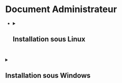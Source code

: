 <h1>Document Administrateur</h1>

+ <details>
    <summary><h2>Installation sous Linux<h2></summary>
    <br>
        + <details>
            <summary><h4>Prérequis techniques<h4></summary>
            <br>

            **Serveur Debian 12 (en CLI sans GUI):**
            Nom : **SRVLX01**
            Compte : **root**
            Mot de passe : **Azerty1***
            Adresse IP fixe : **172.16.10.10/24**

            **Client Ubuntu 22.04/24.04 LTS :**
            Nom : **CLILIN01**
            Compte utilisateur : **wilder** (dans le groupe sudo)
            Mot de passe : **Azerty1***
            Adresse IP fixe : **172.16.10.30/24**
        </details>

        + <details>
            <summary><h4>Etapes d'installation et de configuration<h4></summary>
            <br>
            Notre projet s'est fait sur des machines virtuelles avec l'hyperviseur Proxmox. Chacune de ces machines a leurs propres configuration qui sera détaillé ci-dessous.<br>
            + <details>
                    <summary><h4>Configuration de la machine SRVLX01<h4></summary>
                    <br>
                    <summary><h5>Configuration systèmes</h5></summary>
                    <br>
                    Cette machine aura les spécificités suivantes :
                      * CPU : 2 cœur
                      * RAM : Minimum - 512 Mo / Maximum - 2048 Mo
                      * Stockage : HDD de 32 Go

                    <summary><h5>Configuration réseaux</h5></summary>
                    <br>
                    Cette machine aura les spécificités suivantes :
                      * Carte réseau 1 : Connectés au NET pour recevoir les mises à jours systèmes.
                        * Laisser le DHCP du proxmox lui donner son adresse IP.
                      * Carte réseau 2 : Connectés au réseau interne pour pouvoir communiquer avec la machine cliente.

                    Nous allons seulement configuré la carte réseau n°2<br>
                    Pour cela, il faut aller modifier le fichier **/etc/netplan/*nomdufichier*.yaml** avec la commande suivante :
                    ``` bash
                    sudo nano /etc/netplan/nomdufichier.yaml
                    ```
                    A l'intérieur, il faudra le modifier comme suit :
                    ``` bash
                    # This file is generated from information provided by the datasource.  Changes
                    # to it will not persist across an instance reboot.  To disable cloud-init's
                    # network configuration capabilities, write a file
                    # /etc/cloud/cloud.cfg.d/99-disable-network-config.cfg with the following:
                    # network: {config: disabled}
                    network:
                        ethernets:
                            ens18:
                                dhcp4: true
                            ens19:
                                dhcp4: no
                                addresses:
                                - 172.16.10.10/24
                        version: 2
                    ```
                    Puis l'enregistrer et faire la commande suivante pour appliquer la nouvelle configuration :
                    ``` bash
                    sudo netplan apply
                    ```
                    Pour vérifier si cela a fonctionner, faites la commande :
                    ``` bash
                    ip a
                    ```
                    Cela devrait vous donner :
                    ``` bash
                    1: lo: <LOOPBACK,UP,LOWER_UP> mtu 65536 qdisc noqueue state UNKNOWN group default qlen 1000
                      link/loopback 00:00:00:00:00:00 brd 00:00:00:00:00:00
                      inet 127.0.0.1/8 scope host lo
                      valid_lft forever preferred_lft forever
                      inet6 ::1/128 scope host noprefixroute
                      valid_lft forever preferred_lft forever
                    2: ens18: <BROADCAST,MULTICAST,UP,LOWER_UP> mtu 1500 qdisc fq_codel state UP group default qlen 1000
                      link/ether bc:24:11:0b:e9:0c brd ff:ff:ff:ff:ff:ff
                      altname enp0s18
                      inet 10.3.0.10/24 metric 100 brd 10.3.0.255 scope global dynamic ens18
                      valid_lft 5613sec preferred_lft 5613sec
                      inet6 fe80::be24:11ff:fe0b:e90c/64 scope link
                      valid_lft forever preferred_lft forever
                    3: ens19: <BROADCAST,MULTICAST,UP,LOWER_UP> mtu 1500 qdisc fq_codel state UP group default qlen 1000
                      link/ether bc:24:11:23:d2:94 brd ff:ff:ff:ff:ff:ff
                      altname enp0s19
                      inet 172.16.10.10/24 brd 172.16.10.255 scope global ens19
                      valid_lft forever preferred_lft forever
                      inet6 fe80::be24:11ff:fe23:d294/64 scope link
                      valid_lft forever preferred_lft forever
                    ```
                    <summary><h5>Configuration SSH</h5></summary>
                    <br>
                    La machine serveur envoie des demandes de connexion SSH, il faudra donc installer le paquet OpenSSH-Client .<br>
                    Pour cela, faite la commande suivante :
                    ``` bash
                    sudo apt-get install openssh-client -y
                    ```
                    Maintenant qu'il est installé, vous pouvez vérifier la connexion avec une machine cible. Pour cela, faite la commande suivante :
                    ``` bash
                    ssh wilder@172.16.10.30
                    ```
                    Il vous sera demandé un mot de passe, qui correspond à celui de l'utilisateur de la machine distante à laquelle vous vous connecter.<br>
                    Une fois la connexion établie, vous aurez le contrôle à distance de la machine cliente sur votre machine serveur,comme suit : <br>
                    ``` bash
                    wilder@SRVLX01:~$ ssh wilder@172.16.10.30
                    wilder@172.16.10.30's password:
                    Welcome to Ubuntu 24.04.1 LTS (GNU/Linux 6.8.0-48-generic x86_64)

                    * Documentation:  https://help.ubuntu.com
                    * Management:     https://landscape.canonical.com
                    * Support:        https://ubuntu.com/pro

                    La maintenance de sécurité étendue pour Applications n'est pas activée.

                    16 mises à jour peuvent être appliquées immédiatement.
                    Pour afficher ces mises à jour supplémentaires, exécuter : apt list --upgradable

                    Activez ESM Apps pour recevoir des futures mises à jour de sécurité supplémentaires.
                    Visitez https://ubuntu.com/esm ou executez : sudo pro status

                    Last login: Thu Nov 14 14:41:13 2024 from 172.16.10.10
                    wilder@CLILIN01:~$
                    ```
                    <br>
                    Votre connexion est maintenant bien établie.
            </details>
            + <details>
                    <summary><h4>Configuration de la machine CLILIN01<h4></summary>
                    <br>
                    <summary><h5>Configuration systèmes</h5></summary>
                    <br>
                    Cette machine aura les spécificités suivantes :
                      * CPU : 2 cœur
                      * RAM : Minimum - 512 Mo / Maximum - 2048 Mo
                      * Stockage : HDD de 32 Go

                    <summary><h5>Configuration réseaux</h5></summary>
                    <br>
                    Cette machine aura les spécificités suivantes :
                      * Carte réseau 1 : Connectés au NET pour recevoir les mises à jours systèmes. (optionnel)
                        * Laisser le DHCP du proxmox lui donner son adresse IP.
                      * Carte réseau 2 : Connectés au réseau interne pour pouvoir communiquer avec la machine serveur.

                    Nous allons seulement configuré la carte réseau n°2<br>
                    Pour cela, il faut aller modifier le fichier **/etc/netplan/*nomdufichier*.yaml** avec la commande suivante :
                    ``` bash
                    sudo nano /etc/netplan/nomdufichier.yaml
                    ```
                    A l'intérieur, il faudra le modifier comme suit :
                    ``` bash
                    # This file is generated from information provided by the datasource.  Changes
                    # to it will not persist across an instance reboot.  To disable cloud-init's
                    # network configuration capabilities, write a file
                    # /etc/cloud/cloud.cfg.d/99-disable-network-config.cfg with the following:
                    # network: {config: disabled}
                    network:
                        ethernets:
                            ens18:
                                dhcp4: true
                            ens19:
                                dhcp4: no
                                addresses:
                                - 172.16.10.30/24
                        version: 2
                    ```
                    Puis l'enregistrer et faire la commande suivante pour appliquer la nouvelle configuration :
                    ``` bash
                    sudo netplan apply
                    ```
                    Pour vérifier si cela a fonctionner, faites la commande :
                    ``` bash
                    ip a
                    ```
                    Cela devrait vous donner :
                    ``` bash
                    wilder@CLILIN01:~$ ip a
                    1: lo: <LOOPBACK,UP,LOWER_UP> mtu 65536 qdisc noqueue state UNKNOWN group default qlen 1000
                        link/loopback 00:00:00:00:00:00 brd 00:00:00:00:00:00
                        inet 127.0.0.1/8 scope host lo
                        valid_lft forever preferred_lft forever
                        inet6 ::1/128 scope host noprefixroute
                        valid_lft forever preferred_lft forever
                    2: ens18: <BROADCAST,MULTICAST,UP,LOWER_UP> mtu 1500 qdisc fq_codel state UP group default qlen 1000
                        link/ether bc:24:11:c1:7b:2b brd ff:ff:ff:ff:ff:ff
                        altname enp0s18
                        inet 10.3.0.14/24 brd 10.3.0.255 scope global dynamic noprefixroute ens18
                        valid_lft 6996sec preferred_lft 6996sec
                        inet6 fe80::be24:11ff:fec1:7b2b/64 scope link
                        valid_lft forever preferred_lft forever
                    3: ens19: <BROADCAST,MULTICAST,UP,LOWER_UP> mtu 1500 qdisc fq_codel state UP group default qlen 1000
                        link/ether bc:24:11:d9:2f:e3 brd ff:ff:ff:ff:ff:ff
                        altname enp0s19
                        inet 172.16.10.30/24 brd 172.16.10.255 scope global noprefixroute ens19
                        valid_lft forever preferred_lft forever
                        inet6 fe80::be24:11ff:fed9:2fe3/64 scope link
                        valid_lft forever preferred_lft forever
                    ```
                    <summary><h5>Configuration SSH</h5></summary>
                    <br>
                    Comme c'est la machine cliente qui recevra les demandes de connexion SSH, c'est ici que sera installé OpenSSH-Server.<br>
                    Pour cela, faite la commande suivante :
                    ``` bash
                    sudo apt-get install openssh-server -y
                    ```
                    Maintenant qu'il est installé, il faut vérifier son statut. Pour cela, faite la commande ci-dessous :
                    ``` bash
                    systemctl status ssh
                    ```
                    <br>
                    ``` bash
                    wilder@CLILIN01:~$ systemctl status ssh
                    ● ssh.service - OpenBSD Secure Shell server
                        Loaded: loaded (/usr/lib/systemd/system/ssh.service; disabled; preset: enabled)
                        Active: active (running) since Thu 2024-11-14 12:21:46 CET; 2h 11min ago
                    TriggeredBy: ● ssh.socket
                        Docs: man:sshd(8)
                                man:sshd_config(5)
                        Process: 3038 ExecStartPre=/usr/sbin/sshd -t (code=exited, status=0/SUCCESS)
                    Main PID: 3040 (sshd)
                        Tasks: 1 (limit: 9446)
                        Memory: 3.3M (peak: 4.2M)
                            CPU: 78ms
                        CGroup: /system.slice/ssh.service
                                └─3040 "sshd: /usr/sbin/sshd -D [listener] 0 of 10-100 startups"

                    nov. 14 12:22:05 CLILIN01 sshd[3041]: Accepted password for wilder from 172.16.10.10 port 52874 ssh2
                    nov. 14 12:22:05 CLILIN01 sshd[3041]: pam_unix(sshd:session): session opened for user wilder(uid=1000) by wilder(uid=0)
                    nov. 14 12:29:28 CLILIN01 sshd[3172]: Accepted password for wilder from 172.16.10.10 port 46424 ssh2
                    nov. 14 12:29:28 CLILIN01 sshd[3172]: pam_unix(sshd:session): session opened for user wilder(uid=1000) by wilder(uid=0)
                    nov. 14 12:29:28 CLILIN01 sshd[3172]: pam_unix(sshd:session): session closed for user wilder
                    nov. 14 12:29:35 CLILIN01 sshd[3220]: Accepted password for wilder from 172.16.10.10 port 41340 ssh2
                    nov. 14 12:29:35 CLILIN01 sshd[3220]: pam_unix(sshd:session): session opened for user wilder(uid=1000) by wilder(uid=0)
                    nov. 14 12:29:35 CLILIN01 sshd[3220]: pam_unix(sshd:session): session closed for user wilder
                    nov. 14 14:32:47 CLILIN01 sshd[3667]: Accepted password for wilder from 10.20.0.3 port 36430 ssh2
                    nov. 14 14:32:47 CLILIN01 sshd[3667]: pam_unix(sshd:session): session opened for user wilder(uid=1000) by wilder(uid=0)
                    ```
                    <br>
                    S'il est active comme ci-dessus, votre server SSH est installé. Si ce n'est pas le cas, faite la commande suivante :
                    ``` bash
                    systemctl restart ssh
                    ```
                    Puis refaite la commande pour status, et c'est bon votre server SSH est opérationnel !
            </details>
        </details>


</details>

<details>
    <summary><h2>Installation sous Windows<h2></summary>
    <br>
  + <details>
    <summary><h4>Prérequis techniques<h4></summary>
    <br>

    **Serveur Windows Server 2022 (avec GUI):**
    Nom : **SRVWIN01**
    Compte : **Administrator** (dans le groupe des admins locaux)
    Mot de passe : **Azerty1***
    Adresse IP fixe : **172.16.10.5/24**

    **Client Windows 10 :**
    Nom : **CLIWIN01**
    Compte utilisateur : **wilder** (dans le groupe des admins locaux)
    Mot de passe : **Azerty1***
    Adresse IP fixe : **172.16.10.20/24**

    </details>

  + <details>
    <summary><h4>Etapes d'installation et de configuration<h4></summary>
    <br>

    #### Instruction étape par étape :

    Le script va s'exécuter sur le PC WINDOWS SERVER 2022 et agir sur le PC distant WINDOWS 11 client.
    Il va donc falloir configurer :
    **1- Le PC Windows Serveur**
    **2- Le PC Windows Client**

    **Configuration et installations des deux interfaces Windows**

    Toutes les opératieons décrites ci-après se trouvent dans le script co_ssh.ps1 etr sont donc automatisées.
    Pour commencer, il faut ouvrir Powershell en tant qu'administrateur
    Installer Open ssh sur le serveur avec la commande :

        Add-WindowsCapability -Online -Name OpenSSH.Server~~~~0.0.1.0


    Après ça il faut démarrer le service ssh :

        Start-Service sshd

    Ensuite, on le configure pour qu'il démarre automatiquement :

        Set-Service -Name -StartupType "Automatic"

    Le démarrage du service SSH a généré le fichier de configuration C:\ProgramData\ssh\sshd_config .
    Nous allons le modifier avec le bloc notes Windows :

        notepad C:\ProgramData\ssh\sshd_config

    Une fois le fichier ouvert, nous allons modifier la configuration du serveur SSH en autorisant la connexion par mot de passe. Pour ce faire il faut retirer le caractère # situé devant cette ligne :

    <P ALIGN="center"><IMG src="https://github.com/WildCodeSchool/TSSR-BDX-0924-P2-G2/tree/main/Images/notepad1.png" width=600></P>

    Nous devons ajouter la prise en charge de PowerShell en l'intégrant en tant que sous-système, sinon il n'y a que quelques commandes qui vont fonctionner (non PowerShell). Vous devez ajouter cette nouvelle ligne à la suite de ces deux lignes :

        Subsystem powershell c:/progra~1/powershell/7/pwsh.exe -sshs -NoLogo

    <P ALIGN="center"><IMG src="https://github.com/WildCodeSchool/TSSR-BDX-0924-P2-G2/tree/main/Images/notepad2.png" width=600></P>

    </details>



  + <details>
    <summary><h4>F.A.Q.<h4></summary>

    #### Solutions aux problèmes et communs liés à l'installation et à la configuration.


    </details>
</details>
